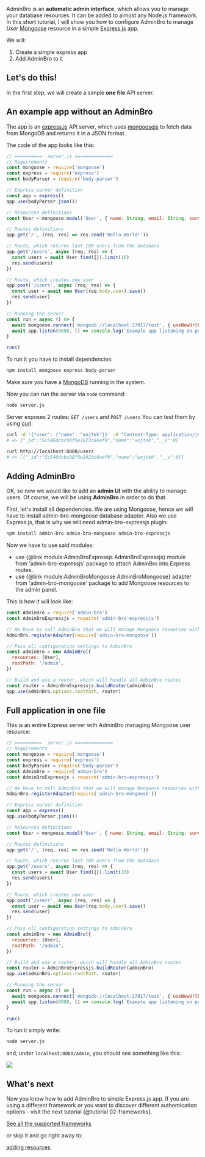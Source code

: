 AdminBro is an __automatic admin interface__, which allows you to manage your database resources. It can be added to almost any Node.js framework. In this short tutorial, I will show you how to configure AdminBro to manage _User_ [Mongoose](https://mongoosejs.com/) resource in a simple [Express.js](https://expressjs.com/) app.

We will:

1. Create a simple express app
2. Add AdminBro to it

## Let's do this!

In the first step, we will create a simple __one file__ API server.

## An example app without an AdminBro

The app is an [express.js](https://expressjs.com/) API server, which uses [mongoosejs](https://mongoosejs.com/) to fetch data from MongoDB and returns it in a JSON format.

The code of the app looks like this:

```javascript
// ==========  server.js ==============
// Requirements
const mongoose = require('mongoose')
const express = require('express')
const bodyParser = require('body-parser')

// Express server definition
const app = express()
app.use(bodyParser.json())

// Resources definitions
const User = mongoose.model('User', { name: String, email: String, surname: String })

// Routes definitions
app.get('/', (req, res) => res.send('Hello World!'))

// Route, which returns last 100 users from the database
app.get('/users', async (req, res) => {
  const users = await User.find({}).limit(10)
  res.send(users)
})

// Route, which creates new user
app.post('/users', async (req, res) => {
  const user = await new User(req.body.user).save()
  res.send(user)
})

// Running the server
const run = async () => {
  await mongoose.connect('mongodb://localhost:27017/test', { useNewUrlParser: true })
  await app.listen(8080, () => console.log(`Example app listening on port 8080!`))
}

run()
```

To run it you have to install dependencies:

```sh
npm install mongoose express body-parser
```

Make sure you have a [MongoDB](https://www.mongodb.com/) running in the system.

Now you can run the server via `node` command:

```sh
node server.js
```

Server exposes 2 routes: `GET /users` and `POST /users` You can test them by using [curl](https://curl.haxx.se/):

```sh
curl -d '{"user": {"name": "wojtek"}}' -H "Content-Type: application/json" -X POST http://localhost:8080/users/
# => {"_id":"5c546dcbc98f5e1923c8eef9","name":"wojtek","__v":0}

curl http://localhost:8080/users
# => [{"_id":"5c546dcbc98f5e1923c8eef9","name":"wojtek","__v":0}]
```

## Adding AdminBro

OK, so now we would like to add an __admin UI__ with the ability to manage users. Of course, we will be using __AdminBro__ in order to do that. 

First, let's install all dependencies. We are using Mongoose, hence we will have to install admin-bro-mongoose database adapter. Also we use Express.js, that is why we will need admin-bro-expressjs plugin:

```sh
npm install admin-bro admin-bro-mongoose admin-bro-expressjs
```

Now we have to use said modules:
- use {@link module:AdminBroExpressjs AdminBroExpressjs} module from 'admin-bro-expressjs' package to attach AdminBro into Express routes.
- use {@link module:AdminBroMongoose AdminBroMongoose} adapter from 'admin-bro-mongoose' package to add Mongoose resources to the admin panel. 

This is how it will look like:

```javascript
const AdminBro = require('admin-bro')
const AdminBroExpressjs = require('admin-bro-expressjs')

// We have to tell AdminBro that we will manage Mongoose resources with it
AdminBro.registerAdapter(require('admin-bro-mongoose'))

// Pass all configuration settings to AdminBro
const adminBro = new AdminBro({
  resources: [User],
  rootPath: '/admin',
})

// Build and use a router, which will handle all AdminBro routes
const router = AdminBroExpressjs.buildRouter(adminBro)
app.use(adminBro.options.rootPath, router)
```

## Full application in one file

This is an entire Express server with AdminBro managing Mongoose user resource:

```javascript
// ==========  server.js ==============
// Requirements
const mongoose = require('mongoose')
const express = require('express')
const bodyParser = require('body-parser')
const AdminBro = require('admin-bro')
const AdminBroExpressjs = require('admin-bro-expressjs')

// We have to tell AdminBro that we will manage Mongoose resources with it
AdminBro.registerAdapter(require('admin-bro-mongoose'))

// Express server definition
const app = express()
app.use(bodyParser.json())

// Resources definitions
const User = mongoose.model('User', { name: String, email: String, surname: String })

// Routes definitions
app.get('/', (req, res) => res.send('Hello World!'))

// Route, which returns last 100 users from the database
app.get('/users', async (req, res) => {
  const users = await User.find({}).limit(10)
  res.send(users)
})

// Route, which creates new user
app.post('/users', async (req, res) => {
  const user = await new User(req.body.user).save()
  res.send(user)
})

// Pass all configuration settings to AdminBro
const adminBro = new AdminBro({
  resources: [User],
  rootPath: '/admin',
})

// Build and use a router, which will handle all AdminBro routes
const router = AdminBroExpressjs.buildRouter(adminBro)
app.use(adminBro.options.rootPath, router)

// Running the server
const run = async () => {
  await mongoose.connect('mongodb://localhost:27017/test', { useNewUrlParser: true })
  await app.listen(8080, () => console.log(`Example app listening on port 8080!`))
}

run()
```

To run it simply write:

```sh
node server.js
```

and, under `localhost:8080/admin`, you should see something like this:

<img src="images/one-file-example.png">

## What's next

Now you know how to add AdminBro to simple Express.js app. If you are using a different framework
or you want to discover different authentication options - visit the next tutorial {@tutorial 02-frameworks}.

<a href="/tutorial-02-frameworks.html" class="button">See all the supported frameworks</a>

or skip it and go right away to:

<a href="/tutorial-03-passing-resources.html" class="button">adding resources</a>.
